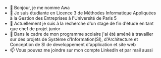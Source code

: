 - 👋 Bonjour, je me nomme Awa 
- 👀 Je suis étudiante en Licence 3 de Méthodes Informatique Appliquées à la Gestion des Entreprises à l'Université de Paris 5
- 🌱 Actuellement je suis à la recherche d'un stage de fin d'étude en tant que chef de projet junior
- 💞️ Dans le cadre de mon programme scolaire j'ai été améné à travailler sur des projets de Système d'Information(SI), d'Architecture et Conception de SI de developpement d'application et site web
- 📫 Vous pouvez me joindre sur mon compte Linkedln et par mail aussi

<!---
awaou/awaou is a ✨ special ✨ repository because its `README.md` (this file) appears on your GitHub profile.
You can click the Preview link to take a look at your changes.
--->
